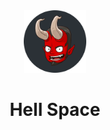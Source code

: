 <div align="center">
	<img src="/assets/logo%20sircle.png" width="100" alt="Logo"/><br/>
</div>
<h1 align="center"  >Hell Space</h1>